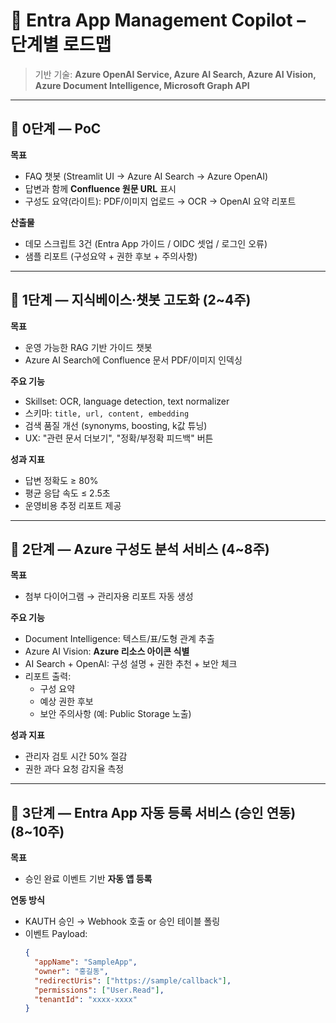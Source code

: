 # 🚀 Entra App Management Copilot – 단계별 로드맵
> 기반 기술: **Azure OpenAI Service, Azure AI Search, Azure AI Vision, Azure Document Intelligence, Microsoft Graph API**

---

## 📌 0단계 — PoC
**목표**  
- FAQ 챗봇 (Streamlit UI → Azure AI Search → Azure OpenAI)  
- 답변과 함께 **Confluence 원문 URL** 표시  
- 구성도 요약(라이트): PDF/이미지 업로드 → OCR → OpenAI 요약 리포트

**산출물**  
- 데모 스크립트 3건 (Entra App 가이드 / OIDC 셋업 / 로그인 오류)  
- 샘플 리포트 (구성요약 + 권한 후보 + 주의사항)

---

## 📌 1단계 — 지식베이스·챗봇 고도화 (2~4주)
**목표**  
- 운영 가능한 RAG 기반 가이드 챗봇  
- Azure AI Search에 Confluence 문서 PDF/이미지 인덱싱  

**주요 기능**  
- Skillset: OCR, language detection, text normalizer  
- 스키마: `title, url, content, embedding`  
- 검색 품질 개선 (synonyms, boosting, k값 튜닝)  
- UX: "관련 문서 더보기", "정확/부정확 피드백" 버튼  

**성과 지표**  
- 답변 정확도 ≥ 80%  
- 평균 응답 속도 ≤ 2.5초  
- 운영비용 추정 리포트 제공  

---

## 📌 2단계 — Azure 구성도 분석 서비스 (4~8주)
**목표**  
- 첨부 다이어그램 → 관리자용 리포트 자동 생성  

**주요 기능**  
- Document Intelligence: 텍스트/표/도형 관계 추출  
- Azure AI Vision: **Azure 리소스 아이콘 식별**  
- AI Search + OpenAI: 구성 설명 + 권한 추천 + 보안 체크  
- 리포트 출력:  
  - 구성 요약  
  - 예상 권한 후보  
  - 보안 주의사항 (예: Public Storage 노출)  

**성과 지표**  
- 관리자 검토 시간 50% 절감  
- 권한 과다 요청 감지율 측정  

---

## 📌 3단계 — Entra App 자동 등록 서비스 (승인 연동) (8~10주)
**목표**  
- 승인 완료 이벤트 기반 **자동 앱 등록**  

**연동 방식**  
- KAUTH 승인 → Webhook 호출 or 승인 테이블 폴링  
- 이벤트 Payload:  
  ```json
  {
    "appName": "SampleApp",
    "owner": "홍길동",
    "redirectUris": ["https://sample/callback"],
    "permissions": ["User.Read"],
    "tenantId": "xxxx-xxxx"
  }
